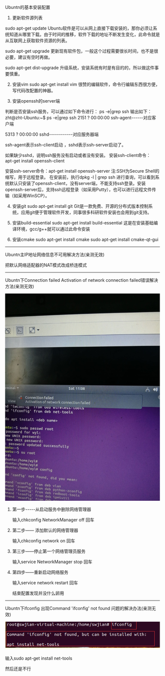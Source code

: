 Ubuntn的基本安装配置

1. 更新软件源列表

  sudo apt-get update
  Ubuntu软件是可以从网上直接下载安装的，那你必须让系统知道从哪里下载。由于时间的推移，软件下载的地址不断发生变化，此命令就是从互联网上获取软件资源的列表。

  sudo apt-get upgrade
  更新现有软件包，一般这个过程需要很长时间，也不是很必要，建议有空时再做。

  sudo apt-get dist-upgrade
  升级系统，安装系统有时是有目的的，所以做这件事要慎重。


2. 安装vim
    sudo apt-get install vim
    很赞的编辑软件，命令行编辑东西很方便，写代码改配置的神器。

3. 安装openssh的server端

  判断是否安装ssh服务，可以通过如下命令进行：
   ps -e|grep ssh
   输出如下：
   zht@zht-Ubuntu:~$ ps -e|grep ssh
   2151 ?        00:00:00 ssh-agent------对应客户端

   5313 ?        00:00:00 sshd------------对应服务器端

  ssh-agent表示ssh-client启动
  ，sshd表示ssh-server启动了。

  如果缺少sshd，说明ssh服务没有启动或者没有安装。
  安装ssh-client命令： apt-get install openssh-client

  安装ssh-server命令：apt-get install openssh-server
  注:SSH为Secure Shell的缩写，用于远程登录。
  在安装前，执行dpkg -l | grep ssh 进行查询，可以看到系统默认只安装了openssh-client，没有server端，不能支持ssh登录。安装openssh-server后，支持ssh远程登录（如采用Putty），也可以进行远程文件传输（如采用WinSCP）。


4. 安装git
sudo apt-get install git
Git是一款免费、开源的分布式版本控制系统，应用git便于管理软件开发，同事很多科研软件安装也会用到git支持。


5. 安装build-essential
sudo apt-get install build-essential
这是在安装基础编译环境，gcc/g++就可以通过此命令安装
6. 安装cmake
    sudo apt-get install cmake
    sudo apt-get install cmake-qt-gui

---------------------------------------------------------------------------------------------------------------------------------------
Ubuntn主IP地址网络信息不可用解决方法(亲测无效)

把默认网络适配器的NAT模式改成桥连模式

---------------------------------------------------------------------------------------------------------------------------------------
Ubuntn下Connection failed Activation of network connection failed错误解决方法(亲测无效)

![001](001.png)

1. 第一步-----从启动服务中删除网络管理器

   输入chkconfig NetworkManager off  回车

2. 第二步—— 添加默认的网络管理器

   输入chkconfig network on  回车

3. 第三步——停止第一个网络管理员服务

   输入service NetworkManager stop 回车

4. 第四步——重新启动网络服务

   输入service network restart  回车

   
   结束配置发现并没什么卵用
---------------------------------------------------------------------------------------------------------------------------------------
Ubuntn下ifconfig 出现Command 'ifconfig' not found 问题的解决办法(亲测无效)

![002](002.png)

输入sudo apt-get install net-tools

然后还是不行
